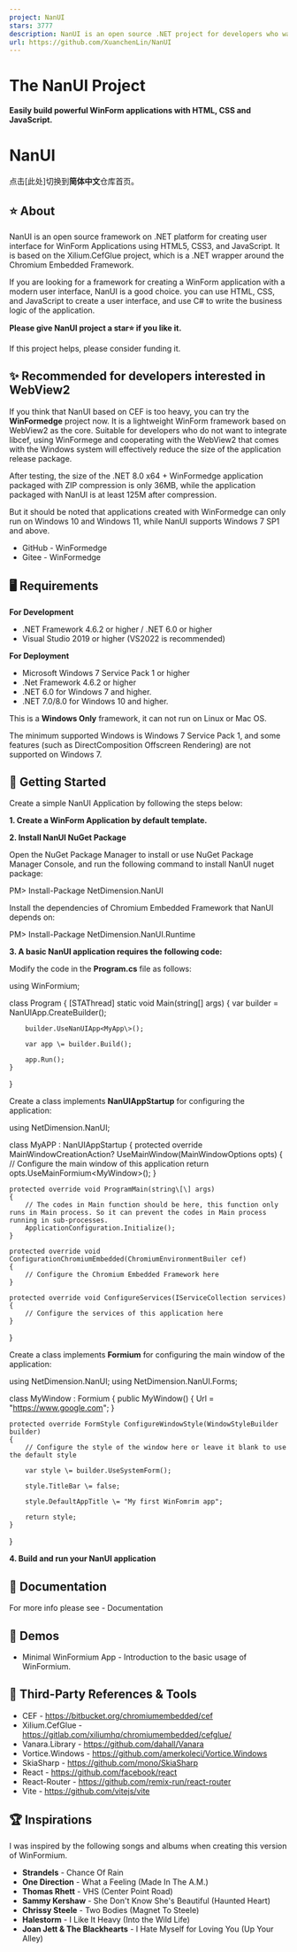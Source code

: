 ```yaml
---
project: NanUI
stars: 3777
description: NanUI is an open source .NET project for developers who want to create Windows desktop applications with HTML, CSS and JavaScript.
url: https://github.com/XuanchenLin/NanUI
---
```


The NanUI Project
=================

**Easily build powerful WinForm applications with HTML, CSS and JavaScript.**

NanUI
=====

点击\[此处\]切换到**简体中文**仓库首页。

⭐ About
-------

NanUI is an open source framework on .NET platform for creating user interface for WinForm Applications using HTML5, CSS3, and JavaScript. It is based on the Xilium.CefGlue project, which is a .NET wrapper around the Chromium Embedded Framework.

If you are looking for a framework for creating a WinForm application with a modern user interface, NanUI is a good choice. you can use HTML, CSS, and JavaScript to create a user interface, and use C# to write the business logic of the application.

**Please give NanUI project a star⭐ if you like it.**

If this project helps, please consider funding it.

✨ Recommended for developers interested in WebView2
---------------------------------------------------

If you think that NanUI based on CEF is too heavy, you can try the **WinFormedge** project now. It is a lightweight WinForm framework based on WebView2 as the core. Suitable for developers who do not want to integrate libcef, using WinFormege and cooperating with the WebView2 that comes with the Windows system will effectively reduce the size of the application release package.

After testing, the size of the .NET 8.0 x64 + WinFormedge application packaged with ZIP compression is only 36MB, while the application packaged with NanUI is at least 125M after compression.

But it should be noted that applications created with WinFormedge can only run on Windows 10 and Windows 11, while NanUI supports Windows 7 SP1 and above.

-   GitHub - WinFormedge
-   Gitee - WinFormedge

🖥️ Requirements
----------------

**For Development**

-   .NET Framework 4.6.2 or higher / .NET 6.0 or higher
-   Visual Studio 2019 or higher (VS2022 is recommended)

**For Deployment**

-   Microsoft Windows 7 Service Pack 1 or higher
-   .Net Framework 4.6.2 or higher
-   .NET 6.0 for Windows 7 and higher.
-   .NET 7.0/8.0 for Windows 10 and higher.

This is a **Windows Only** framework, it can not run on Linux or Mac OS.

The minimum supported Windows is Windows 7 Service Pack 1, and some features (such as DirectComposition Offscreen Rendering) are not supported on Windows 7.

🧰 Getting Started
------------------

Create a simple NanUI Application by following the steps below:

**1\. Create a WinForm Application by default template.**

**2\. Install NanUI NuGet Package**

Open the NuGet Package Manager to install or use NuGet Package Manager Console, and run the following command to install NanUI nuget package:

PM\> Install-Package NetDimension.NanUI

Install the dependencies of Chromium Embedded Framework that NanUI depends on:

PM\> Install-Package NetDimension.NanUI.Runtime

**3\. A basic NanUI application requires the following code:**

Modify the code in the **Program.cs** file as follows:

using WinFormium;

class Program
{
    \[STAThread\]
    static void Main(string\[\] args)
    {
        var builder \= NanUIApp.CreateBuilder();

        builder.UseNanUIApp<MyApp\>();

        var app \= builder.Build();

        app.Run();
    }
}

Create a class implements **NanUIAppStartup** for configuring the application:

using NetDimension.NanUI;

class MyAPP : NanUIAppStartup
{
    protected override MainWindowCreationAction? UseMainWindow(MainWindowOptions opts)
    {
        // Configure the main window of this application
        return opts.UseMainFormium<MyWindow\>();
    }

    protected override void ProgramMain(string\[\] args)
    {
        // The codes in Main function should be here, this function only runs in Main process. So it can prevent the codes in Main process running in sub-processes.
        ApplicationConfiguration.Initialize();
    }

    protected override void ConfigurationChromiumEmbedded(ChromiumEnvironmentBuiler cef)
    {
        // Configure the Chromium Embedded Framework here
    }

    protected override void ConfigureServices(IServiceCollection services)
    {
        // Configure the services of this application here
    }
}

Create a class implements **Formium** for configuring the main window of the application:

using NetDimension.NanUI;
using NetDimension.NanUI.Forms;

class MyWindow : Formium
{
    public MyWindow()
    {
        Url \= "https://www.google.com";
    }

    protected override FormStyle ConfigureWindowStyle(WindowStyleBuilder builder)
    {
        // Configure the style of the window here or leave it blank to use the default style

        var style \= builder.UseSystemForm();

        style.TitleBar \= false;

        style.DefaultAppTitle \= "My first WinFomrim app";

        return style;
    }
}

**4\. Build and run your NanUI application**

📖 Documentation
----------------

For more info please see - Documentation

🤖 Demos
--------

-   Minimal WinFormium App - Introduction to the basic usage of WinFormium.

🔗 Third-Party References & Tools
---------------------------------

-   CEF - https://bitbucket.org/chromiumembedded/cef
-   Xilium.CefGlue - https://gitlab.com/xiliumhq/chromiumembedded/cefglue/
-   Vanara.Library - https://github.com/dahall/Vanara
-   Vortice.Windows - https://github.com/amerkoleci/Vortice.Windows
-   SkiaSharp - https://github.com/mono/SkiaSharp
-   React - https://github.com/facebook/react
-   React-Router - https://github.com/remix-run/react-router
-   Vite - https://github.com/vitejs/vite

🏆 Inspirations
---------------

I was inspired by the following songs and albums when creating this version of WinFormium.

-   **Strandels** - Chance Of Rain
-   **One Direction** - What a Feeling (Made In The A.M.)
-   **Thomas Rhett** - VHS (Center Point Road)
-   **Sammy Kershaw** - She Don't Know She's Beautiful (Haunted Heart)
-   **Chrissy Steele** - Two Bodies (Magnet To Steele)
-   **Halestorm** - I Like It Heavy (Into the Wild Life)
-   **Joan Jett & The Blackhearts** - I Hate Myself for Loving You (Up Your Alley)
